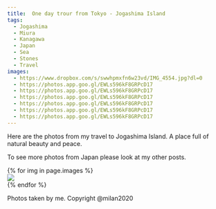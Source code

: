 ```yaml
---
title:  One day trour from Tokyo - Jogashima Island
tags:
  - Jogashima
  - Miura
  - Kanagawa
  - Japan
  - Sea
  - Stones
  - Travel
images:
  - https://www.dropbox.com/s/swwhpmxfn6w23vd/IMG_4554.jpg?dl=0
  - https://photos.app.goo.gl/EWLs596kF8GRPcD17
  - https://photos.app.goo.gl/EWLs596kF8GRPcD17
  - https://photos.app.goo.gl/EWLs596kF8GRPcD17
  - https://photos.app.goo.gl/EWLs596kF8GRPcD17
  - https://photos.app.goo.gl/EWLs596kF8GRPcD17
  - https://photos.app.goo.gl/EWLs596kF8GRPcD17
---
```


Here are the photos from my travel to Jogashima Island. A place full of natural beauty and peace.

<!--more-->

To see more photos from Japan please look at my other posts.

<div class="card-columns">
    {% for img in page.images %}
    <div class="card">
        <img class="card-img-top" src="{{ img }}" />
    </div>
    {% endfor %}
</div>

Photos taken by me. Copyright @milan2020



